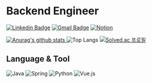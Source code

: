 # Backend Engineer

<!-- 링크드인, 지메일, 노션 페이지 링크 -->
[![Linkedin Badge](https://img.shields.io/badge/-LinkedIn-blue?style=for-the-badge&logo=Linkedin&logoColor=white&link=https://www.linkedin.com/in/%EC%9B%85%ED%98%84-%EC%A1%B0-b24a30207/)](https://www.linkedin.com/in/%EC%9B%85%ED%98%84-%EC%A1%B0-b24a30207/) [![Gmail Badge](https://img.shields.io/badge/Gmail-d14836?style=for-the-badge&logo=Gmail&logoColor=white&link=mailto:tofan12312@gmail.com)](mailto:tofan123123@gmail.com) [![Notion](https://img.shields.io/badge/Notion-%23000000.svg?style=for-the-badge&logo=notion&logoColor=white)
](https://www.notion.so/3843c61a8f3642e28e3fe00112c5af5e) 
<!-- Stats, Top Langs, Solved.ac -->
[![Anurag's github stats](https://github-readme-stats.vercel.app/api?username=tofan0412&theme=algolia)
](https://github.com/anuraghazra/github-readme-stats) ![Top Langs](https://github-readme-stats.vercel.app/api/top-langs/?username=tofan0412&layout=compact&theme=tokyonight)
[![Solved.ac
프로필](http://mazassumnida.wtf/api/v2/generate_badge?boj=tofan123)](https://solved.ac/tofan123)

<!-- Skill badge -->
## Language & Tool
![Java](https://img.shields.io/badge/java-%23ED8B00.svg?style=for-the-badge&logo=java&logoColor=white) ![Spring](https://img.shields.io/badge/spring-%236DB33F.svg?style=for-the-badge&logo=spring&logoColor=white) ![Python](https://img.shields.io/badge/python-3670A0?style=for-the-badge&logo=python&logoColor=ffdd54) ![Vue.js](https://img.shields.io/badge/vuejs-%2335495e.svg?style=for-the-badge&logo=vuedotjs&logoColor=%234FC08D)
